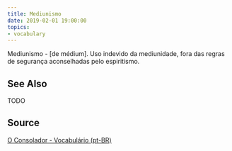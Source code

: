 ```yaml
---
title: Mediunismo
date: 2019-02-01 19:00:00
topics:
- vocabulary
---
```


Mediunismo - [de médium]. Uso indevido da mediunidade, fora das regras de segurança aconselhadas pelo espiritismo. 

## See Also
TODO

## Source
[O Consolador - Vocabulário (pt-BR)](http://www.oconsolador.com.br/linkfixo/vocabulario/principal.html)
